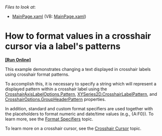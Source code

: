 <!-- default file list -->
*Files to look at*:

* [MainPage.xaml](./CS/FormatCrosshairLabelValues/MainPage.xaml) (VB: [MainPage.xaml](./VB/FormatCrosshairLabelValues/MainPage.xaml))
<!-- default file list end -->
# How to format values in a crosshair cursor via a label's patterns
<!-- run online -->
**[[Run Online]](https://codecentral.devexpress.com/e4480)**
<!-- run online end -->


<p>This example  demonstrates changing a text displayed  in crosshair labels using crosshair format patterns. <br />
</p><p>To accomplish this, it is necessary to specify a string which will represent a displayed pattern within a crosshair label using the  <a href="http://help.devexpress.com/#Silverlight/DevExpressXpfChartsCrosshairAxisLabelOptions_Patterntopic"><u>CrosshairAxisLabelOptions.Pattern</u></a>, <a href="http://help.devexpress.com/#Silverlight/DevExpressXpfChartsXYSeries2D_CrosshairLabelPatterntopic"><u>XYSeries2D.CrosshairLabelPattern</u></a>, and <a href="http://help.devexpress.com/#Silverlight/DevExpressXpfChartsCrosshairOptions_GroupHeaderPatterntopic"><u>CrosshairOptions.GroupHeaderPattern</u></a>  properties.<br />
</p><p>In addition, standard and custom format specifiers are used together with the placeholders to format numeric and date/time values (e.g., {A:F0}). To learn more, see the <a href="http://documentation.devexpress.com/#WindowsForms/CustomDocument2141"><u>Format Specifiers</u></a> topic. <br />
</p><p>To learn more on a crosshair cursor, see the  <a href="http://documentation.devexpress.com/#Silverlight/CustomDocument6134"><u>Crosshair Cursor</u></a>  topic. </p><br />


<br/>


